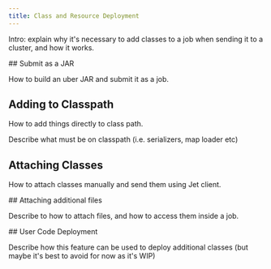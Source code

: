 ```yaml
---
title: Class and Resource Deployment
---
```


Intro: explain why it's necessary to add classes to a job when sending it
to a cluster, and how it works.

## Submit as a JAR

How to build an uber JAR and submit it as a job.

## Adding to Classpath

How to add things directly to class path.

Describe what must be on classpath (i.e. serializers, map loader etc)

## Attaching Classes

How to attach classes manually and send them using Jet client.

## Attaching additional files

Describe to how to attach files, and how to access them inside a job.

## User Code Deployment

Describe how this feature can be used to deploy additional classes (but maybe
it's best to avoid for now as it's WIP)